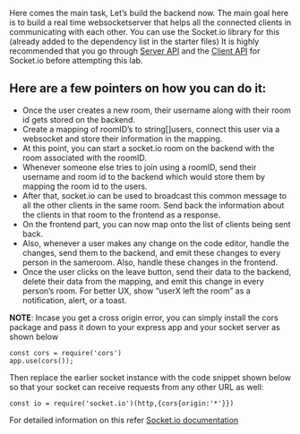 Here comes the main task, Let’s build the backend now.
The main goal here is to build a real time websocketserver that helps all the connected clients in communicating with each other. You can use the Socket.io library for this (already added to the dependency list in the starter files)
It is highly recommended that you go through [Server API](https://socket.io/docs/v4/server-api/) and the [Client API](https://socket.io/docs/v4/client-api/) for Socket.io before attempting this lab.

## Here are a few pointers on how you can do it:
- Once the user creates a new room, their username along with their room id gets stored on the backend.
- Create a mapping of roomID’s to string[]users, connect this user via a websocket and store their information in the mapping. 
- At this point, you can start a socket.io room on the backend with the room associated with the roomID.
- Whenever someone else tries to join using a roomID, send their username and room id to the backend which would store them by mapping the room id to the users.
- After that, socket.io can be used to broadcast this common message to all the other clients in the same room. Send back the information about the clients in that room to the frontend as a response.
- On the frontend part, you can now map onto the list of clients being sent back.
- Also, whenever a user makes any change on the code editor, handle the changes, send them to the backend, and emit these changes to every person in the sameroom. Also, handle these changes in the frontend.
- Once the user clicks on the leave button, send their data to the backend, delete their data from the mapping, and emit this change in every person’s room.
For better UX, show “userX left the room” as a notification, alert, or a toast.

**NOTE**: Incase you get a cross origin error, you can simply install the cors package and pass it down to your express app and your socket server as shown below

```
const cors = require('cors')
app.use(cors());
```
Then replace the earlier socket instance with the code snippet shown below so that your socket can receive requests from any other URL as well:
```
const io = require('socket.io')(http,{cors{origin:'*'}})
```
For detailed information on this refer [Socket.io documentation](https://socket.io/docs/v4/handling-cors/)

